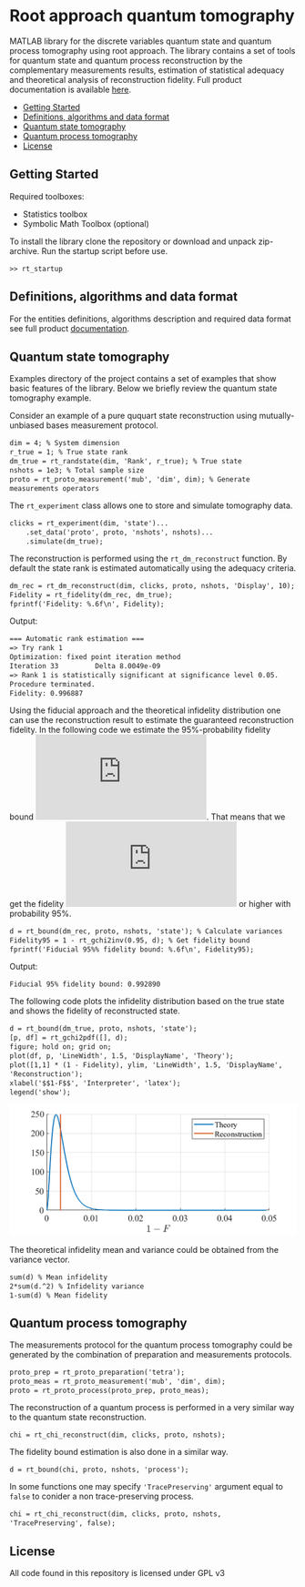 # Root approach quantum tomography

MATLAB library for the discrete variables quantum state and quantum process tomography using root approach. The library contains a set of tools for quantum state and quantum process reconstruction by the complementary measurements results, estimation of statistical adequacy and theoretical analysis of reconstruction fidelity. Full product documentation is available [here](Documentation.md).

- [Getting Started](#start)
- [Definitions, algorithms and data format](#format)
- [Quantum state tomography](#qst)
- [Quantum process tomography](#qpt)
- [License](#license)

## <a name="start">Getting Started</a>

Required toolboxes:
* Statistics toolbox
* Symbolic Math Toolbox (optional)

To install the library clone the repository or download and unpack zip-archive. Run the startup script before use.

```
>> rt_startup
```

## <a name="format">Definitions, algorithms and data format</a>

For the entities definitions, algorithms description and required data format see full product [documentation](Documentation.md).

## <a name="qst">Quantum state tomography</a>

Examples directory of the project contains a set of examples that show basic features of the library. Below we briefly review the quantum state tomography example.

Consider an example of a pure ququart state reconstruction using mutually-unbiased bases measurement protocol.
```
dim = 4; % System dimension
r_true = 1; % True state rank
dm_true = rt_randstate(dim, 'Rank', r_true); % True state
nshots = 1e3; % Total sample size
proto = rt_proto_measurement('mub', 'dim', dim); % Generate measurements operators
```

The `rt_experiment` class allows one to store and simulate tomography data.
```
clicks = rt_experiment(dim, 'state')...
    .set_data('proto', proto, 'nshots', nshots)...
    .simulate(dm_true);
```

The reconstruction is performed using the `rt_dm_reconstruct` function. By default the state rank is estimated automatically using the adequacy criteria.
```
dm_rec = rt_dm_reconstruct(dim, clicks, proto, nshots, 'Display', 10);
Fidelity = rt_fidelity(dm_rec, dm_true);
fprintf('Fidelity: %.6f\n', Fidelity);
```

Output:
```
=== Automatic rank estimation ===
=> Try rank 1
Optimization: fixed point iteration method
Iteration 33 		 Delta 8.0049e-09
=> Rank 1 is statistically significant at significance level 0.05. Procedure terminated.
Fidelity: 0.996887
```

Using the fiducial approach and the theoretical infidelity distribution one can use the reconstruction result to estimate the guaranteed reconstruction fidelity. In the following code we estimate the 95%-probability fidelity bound ![F_95](https://latex.codecogs.com/svg.latex?F_%7B95%7D). That means that we get the fidelity ![F_95](https://latex.codecogs.com/svg.latex?F_%7B95%7D) or higher with probability 95%.
```
d = rt_bound(dm_rec, proto, nshots, 'state'); % Calculate variances
Fidelity95 = 1 - rt_gchi2inv(0.95, d); % Get fidelity bound
fprintf('Fiducial 95%% fidelity bound: %.6f\n', Fidelity95);
```

Output:
```
Fiducial 95% fidelity bound: 0.992890
```

The following code plots the infidelity distribution based on the true state and shows the fidelity of reconstructed state.
```
d = rt_bound(dm_true, proto, nshots, 'state');
[p, df] = rt_gchi2pdf([], d);
figure; hold on; grid on;
plot(df, p, 'LineWidth', 1.5, 'DisplayName', 'Theory');
plot([1,1] * (1 - Fidelity), ylim, 'LineWidth', 1.5, 'DisplayName', 'Reconstruction');
xlabel('$$1-F$$', 'Interpreter', 'latex');
legend('show');
```

![Theoretical distribution and reconstruction result](Examples/infiddistr.png?x=2)

The theoretical infidelity mean and variance could be obtained from the variance vector.
```
sum(d) % Mean infidelity
2*sum(d.^2) % Infidelity variance
1-sum(d) % Mean fidelity
```

## <a name="qpt">Quantum process tomography</a>
The measurements protocol for the quantum process tomography could be generated by the combination of preparation and measurements protocols.
```
proto_prep = rt_proto_preparation('tetra');
proto_meas = rt_proto_measurement('mub', 'dim', dim);
proto = rt_proto_process(proto_prep, proto_meas);
```

The reconstruction of a quantum process is performed in a very similar way to the quantum state reconstruction.
```
chi = rt_chi_reconstruct(dim, clicks, proto, nshots);
```

The fidelity bound estimation is also done in a similar way.
```
d = rt_bound(chi, proto, nshots, 'process');
```

In some functions one may specify `'TracePreserving'` argument equal to `false` to conider a non trace-preserving process.
```
chi = rt_chi_reconstruct(dim, clicks, proto, nshots, 'TracePreserving', false);
```

## <a name="license">License</a>

All code found in this repository is licensed under GPL v3

